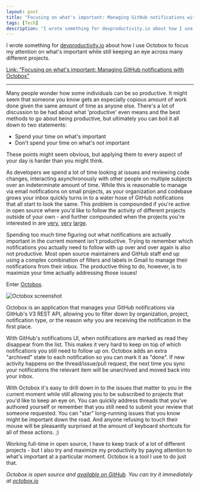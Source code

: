 ```yaml
---
layout: post
title: "Focusing on what's important: Managing GitHub notifications with Octobox"
tags: [Tech]
description: "I wrote something for devproductivity.io about how I use Octobox to focus my attention on what's important while still keeping an eye across many different projects."
---
```


I wrote something for [devproductivity.io][8] about how I use Octobox to focus
my attention on what's important while still keeping an eye across many
different projects.

[Link: "Focusing on what's important: Managing GitHub notifications with Octobox"][9]

---

Many people wonder how some individuals can be so productive. It might seem that someone you know gets an especially copious amount of work done given the same amount of time as anyone else.  There's a lot of discussion to be had about what 'productive' even means and the best methods to go about being productive, but ultimately you can boil it all down to two statements:

* Spend your time on what's important
* Don't spend your time on what's not important

These points might seem obvious, but applying them to every aspect of your day is harder than you might think.

As developers we spend a lot of time looking at issues and reviewing code changes, interacting asynchronously with other people on multiple subjects over an indeterminate amount of time. While this is reasonable to manage via email notifications on small projects, as your organization and codebase grows your inbox quickly turns in to a water hose of GitHub notifications that all start to look the same. This problem is compounded if you're active in open source where you'd like to follow the activity of different projects outside of your own - and further compounded when the projects you're interested in are [very][1], [very][2] [large][3].

Spending too much time figuring out what notifications are actually important
in the current moment isn't productive. Trying to remember which notifications you actually need to follow with up over and over again is also not productive. Most open source maintainers and GitHub staff end up using a complex combination of filters and labels in Gmail to manage their notifications from their inbox. The productive thing to do, however, is to maximize your time actually addressing those issues!

Enter [Octobox][6].

![Octobox screenshot][4]

Octobox is an application that manages your GitHub notifications via GitHub's
V3 REST API, allowing you to filter down by organization, project, notification type, or the reason *why* you are receiving the notification in the first place.

With GitHub's notifications UI, when notifications are marked as read they
disappear from the list. This makes it very hard to keep on top of which
notifications you still need to follow up on. Octobox adds an extra "archived" state to each notification so you can mark it as "done". If new activity happens on the thread/issue/pull request, the next time you sync your notifications the relevant item will be unarchived and moved back into your inbox.

With Octobox it's easy to drill down in to the issues that matter to you in the current moment while still allowing you to be subscribed to projects that you'd like to keep an eye on. You can quickly address threads that you've authored yourself or remember that you still need to submit your review that someone requested. You can "star" long-running issues that you know might be important down the road. And anyone refusing to touch their mouse will be pleasantly surprised at the amount of keyboard shortcuts for all of these actions. ;)

Working full-time in open source, I have to keep track of a lot of different
projects - but I also try and maximize my productivity by paying attention to
what's important at a particular moment. Octobox is a tool I use to do just
that.

*Octobox is open source and [available on GitHub][6]. You can try it immediately at [octobox.io][7]*

[1]: https://github.com/ManageIQ/manageiq
[2]: https://github.com/torvalds/linux
[3]: https://github.com/rails/rails
[4]: http://screenshots.chrisarcand.com/permhc15o.jpg
[5]: https://twitter.com/teabass
[6]: https://github.com/octobox/octobox
[7]: https://octobox.io/
[8]: https://devproductivity.io
[9]: https://devproductivity.io/focusing-on-whats-important-with-octobox/
